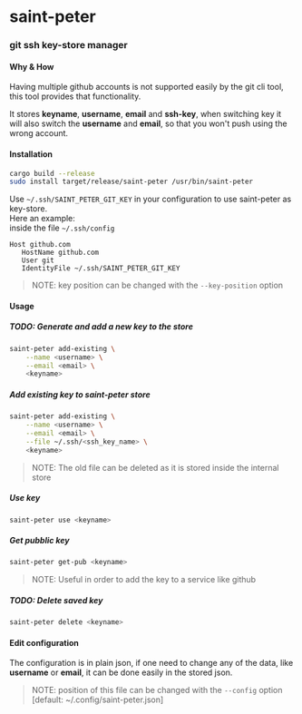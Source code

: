 # saint-peter
### git ssh key-store manager

#### Why & How
Having multiple github accounts is not supported easily by the git cli tool,
this tool provides that functionality.

It stores **keyname**, **username**, **email** and **ssh-key**, when switching key it will also
switch the **username** and **email**, so that you won't push using the wrong account.

#### Installation
``` bash
cargo build --release
sudo install target/release/saint-peter /usr/bin/saint-peter
```

Use `~/.ssh/SAINT_PETER_GIT_KEY` in your configuration to use saint-peter as key-store.
<br>
Here an example:
<br>
inside the file `~/.ssh/config`
``` ssh-config
Host github.com
   HostName github.com
   User git
   IdentityFile ~/.ssh/SAINT_PETER_GIT_KEY
```
> NOTE: key position can be changed with the `--key-position` option

#### Usage
##### TODO: Generate and add a new key to the store
``` bash
saint-peter add-existing \
    --name <username> \
    --email <email> \
    <keyname>
```

##### Add existing key to saint-peter store
``` bash
saint-peter add-existing \
    --name <username> \
    --email <email> \
    --file ~/.ssh/<ssh_key_name> \
    <keyname>
```
> NOTE: The old file can be deleted as it is stored inside the internal store

##### Use key
``` bash
saint-peter use <keyname>
```

##### Get pubblic key
``` bash
saint-peter get-pub <keyname>
```
> NOTE: Useful in order to add the key to a service like github

##### TODO: Delete saved key
``` bash
saint-peter delete <keyname>
```

#### Edit configuration
The configuration is in plain json, if one need to change any of the data, like **username** or **email**,
it can be done easily in the stored json.
> NOTE: position of this file can be changed with the `--config` option [default: ~/.config/saint-peter.json]
